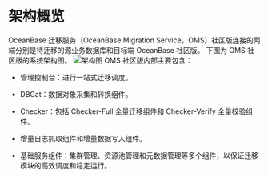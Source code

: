 架构概览 
=========================

OceanBase 迁移服务（OceanBase Migration Service，OMS）社区版连接的两端分别是待迁移的源业务数据库和目标端 OceanBase 社区版。
下图为 OMS 社区版的系统架构图。
![架构图](https://help-static-aliyun-doc.aliyuncs.com/assets/img/zh-CN/1543330461/p371170.png)
OMS 社区版内部主要包含：

* 管理控制台：进行一站式迁移调度。

  

* DBCat：数据对象采集和转换组件。

  

* Checker：包括 Checker-Full 全量迁移组件和 Checker-Verify 全量校验组件。

  

* 增量日志抓取组件和增量数据写入组件。

  

* 基础服务组件：集群管理、资源池管理和元数据管理等多个组件，以保证迁移模块的高效调度和稳定运行。

  





